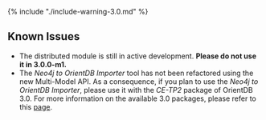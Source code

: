 
{% include "./include-warning-3.0.md" %}
 
## Known Issues

- The distributed module is still in active development. **Please do not use it in 3.0.0-m1.**
- The _Neo4j to OrientDB Importer_ tool has not been refactored using the new Multi-Model API. As a consequence, if you plan to use the  _Neo4j to OrientDB Importer_, please use it with the _CE-TP2_ package of OrientDB 3.0. For more information on the available 3.0 packages, please refer to this [page](Available-Packages.md).
